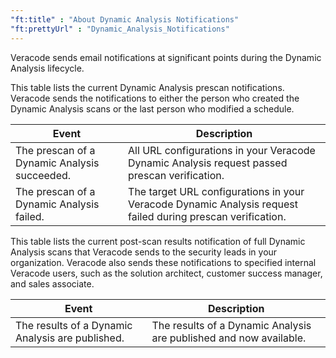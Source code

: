 ```yaml
---
"ft:title" : "About Dynamic Analysis Notifications"
"ft:prettyUrl" : "Dynamic_Analysis_Notifications"
---
```

Veracode sends email notifications at significant points during the Dynamic Analysis lifecycle.

This table lists the current Dynamic Analysis prescan notifications. Veracode sends the notifications to either the person who created the Dynamic Analysis scans or the last person who modified a schedule.

| Event                                        | Description                                                                                                 |
|----------------------------------------------|-------------------------------------------------------------------------------------------------------------|
| The prescan of a Dynamic Analysis succeeded. | All URL configurations in your Veracode Dynamic Analysis request passed prescan verification.               |
| The prescan of a Dynamic Analysis failed.    | The target URL configurations in your Veracode Dynamic Analysis request failed during prescan verification. |

This table lists the current post-scan results notification of full Dynamic Analysis scans that Veracode sends to the security leads in your organization. Veracode also sends these notifications to specified internal Veracode users, such as the solution architect, customer success manager, and sales associate.

| Event                                            | Description                                                        |
|--------------------------------------------------|--------------------------------------------------------------------|
| The results of a Dynamic Analysis are published. | The results of a Dynamic Analysis are published and now available. |